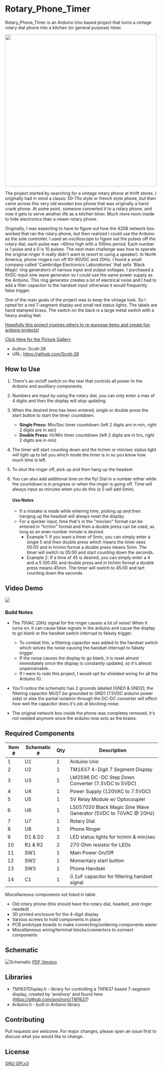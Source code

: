 # Rotary_Phone_Timer

Rotary_Phone_Timer is an Arduino Uno based project that turns a vintage rotary dial phone into a kitchen (or general purpose) timer.  

<img src="images/1-Cover_Pic.jpg" width="500" />

The project started by searching for a vintage rotary phone at thrift stores. I originally had in mind a classic 50-70s style or french style phone, but then came across this very old wooden box phone 
that was originally a hand crank phone. At some point, someone converted it to a rotary phone, and now it gets to serve another life as a kitchen timer. Much more room inside to hide electronics 
than a newer rotary phone.

Originally, I was expecting to have to figure out how the 425B network box worked that ran the rotary phone, but then realized I could use the Arduino as the sole controller. I used an 
oscilloscope to figure out the pulses off the rotary dial, each pulse was ~60ms high with a 100ms period. Each number is 1 pulse and a 0 is 10 pulses. The next main challenge was how 
to operate the original ringer (I really didn't want to resort to using a speaker). In North America, phone ringers run off 60-90VDC and 20Hz. I found a small company called 
'Cambridge Electronics Laboratories' that sells 'Black Magic' ring generators of various input and output voltages. I purchased a 5VDC input sine wave generator so I could use the 
same power supply as the Arduino. This ring generator creates a lot of electrical noise and I had to add a filter capacitor to the handset input otherwise it would frequently false trigger.

One of the main goals of the project was to keep the vintage look. So I opted for a red 7-segment display and small red status lights. The labels are hand stamped brass. The switch on the back is a large metal switch with a heavy analog feel.

<u>Hopefully this project inspires others to re-purpose items and create fun arduino projects!</u>

[Click Here for the Picture Gallery](https://github.com/Scott-28/Rotary_Phone_Timer/tree/main/images)

* Author: Scott-28
* URL: https://github.com/Scott-28

## How to Use

1) There's an on/off switch on the rear that controls all power to the Arduino and auxilliary components.

2) Numbers are input by using the rotary dial, you can only enter a max of 4 digits and then the display will stop updating.

3) When the desired time has been entered, single or double press the start button to start the timer countdown.
    * **Single Press:** Min/Sec timer countdown (left 2 digits are in min, right 2 digits are in sec)
    * **Double Press:** Hr/Min timer countdown (left 2 digits are in hrs, right 2 digits are in min)
      
4) The timer will start counting down and the hr/min or min/sec status light will light up to tell you which mode the timer is in so you know how much time is left.

5) To shut the ringer off, pick up and then hang up the headset.

6) You can also add additional time on the fly! Dial in a number either while the countdown is in progress or when the ringer is going off. Time will always input as minutes when you do this (a 5 will add 5min).

    #### Use Notes
    
    * If a mistake is made while entering time, picking up and then hanging up the headset will always reset the display.
    * For a quicker input, time that's in the "min/sec" format can be entered in "hr/min" format and then a double press can be used, as long as an even number minute is desired.
        * Example 1: If you want a timer of 5min, you can simply enter a single 5 and then double press which means the timer sees 00:05 and in hr/min format a double press means 5min. The timer will switch to 05:00 and start counting down the seconds.
        * Example 2: If a time of 45 is desired, you can simply enter a 4 and a 5 (00:45) and double press and in hr/min format a double press means 45min. The timer will switch to 45:00 and tart counting down the seconds.
        
## Video Demo

<a href="https://youtu.be/joO1zkLfmjA">
<img src="images/6-YouTube_Cover.jpg">
</a>

### Build Notes  
* The 70VAC 20Hz signal for the ringer causes a lot of noise! When it turns on, it can cause false signals in the arduino and cause the display to go blank or the handset switch interrupt to falsely trigger.
   * To combat this, a filtering capacitor was added to the handset switch which solves the noise causing the handset interrupt to falsely trigger.
   * If the noise causes the display to go blank, it is reset almost immediately since the display is constantly updated, so it's almost unperceivable.
   * If I were to redo this project, I would opt for shielded wiring for all the Arduino IO.
     
*  You'll notice the schematic has 2 grounds labeled (GND1 & GND2); the filtering capacitor MUST be grounded to GND1 (7.5VDC arduino power side) or else the partial isolation through the DC-DC converter will effect how well the capacitor does it's job at blocking noise.

*  The original network box inside the phone was completey removed, it's not needed anymore since the arduino now acts as the brains.  

## Required Components

| Item # | Schematic # | Qty | Description |
| ----------- | ----------- | --- | ------------|
| 1 | U1 | 1 | Arduino Uno |
| 2 | U2 | 1 | TM1637 4-Digit 7 Segment Display |
| 3 | U3 | 1 | LM2596 DC-DC Step Down Converter (7.5VDC to 5VDC) |
| 4 | U4 | 1 | Power Supply (120VAC to 7.5VDC) |
| 5 | U5 | 1 | 5V Relay Module w/ Optocoupler |
| 6 | U6 | 1 | LS057020 Black Magic Sine Wave Generator (5VDC to 70VAC @ 20Hz) |
| 7 | U7 | 1 | Rotary Dial |
| 8 | U8 | 1 | Phone Ringer |
| 9 | D1 & D2 | 2 | LED status lights for hr/min & min/sec |
| 10 | R1 & R2 | 2 | 270 Ohm resistor for LEDs |
| 11 | SW1 | 1 | Main Power On/Off |
| 12 | SW2 | 1 | Momentary start button |
| 13 | SW3 | 1 | Phone Handset |
| 14 | C1 | 1 | 0.1uF capacitor for filtering handset signal |

Miscellaneous components not listed in table:
* Old rotary phone (this should have the rotary dial, headset, and ringer needed)
* 3D printed enclosure for the 4-digit display
* Various screws to hold components in place
* PCB prototype boards to make connecting/soldering components easier
* Miscellaneous wiring/terminal blocks/connectors to connect components

## Schematic

![Schematic](https://github.com/Scott-28/Rotary_Phone_Timer/blob/main/docs/Schematic_Rotary-Phone-Timer_2024-03-16.png)
[PDF Version](https://github.com/Scott-28/Rotary_Phone_Timer/blob/main/docs/Schematic_Rotary-Phone-Timer_2024-03-14.pdf)

## Libraries

* TM1637Display.h -  library for controlling a TM1637 based 7-segment display, created by 'avishorp' and found here (https://github.com/avishorp/TM1637)
* Arduino.h - built in Arduino library

## Contributing

Pull requests are welcome. For major changes, please open an issue first
to discuss what you would like to change.

## License

[GNU GPLv3](https://www.gnu.org/licenses/gpl-3.0.en.html)

